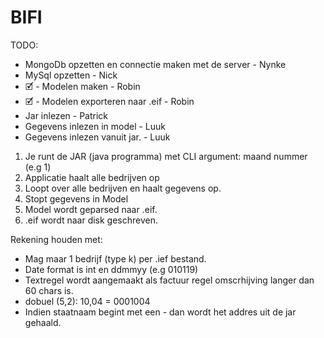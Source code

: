 # BIFI

TODO:
* MongoDb opzetten en connectie maken met de server - Nynke
* MySql opzetten - Nick
* 🗹 - Modelen maken - Robin
* 🗹 - Modelen exporteren naar .eif - Robin
* Jar inlezen - Patrick
* Gegevens inlezen in model - Luuk
* Gegevens inlezen vanuit jar. - Luuk


1. Je runt de JAR (java programma) met CLI argument: maand nummer (e.g 1)
2. Applicatie haalt alle bedrijven op
3. Loopt over alle bedrijven en haalt gegevens op.
4. Stopt gegevens in Model
5. Model wordt geparsed naar .eif.
6. .eif wordt naar disk geschreven.


Rekening houden met:
* Mag maar 1 bedrijf (type k) per .ief bestand.
* Date format is int en ddmmyy (e.g 010119)
* Textregel wordt aangemaakt als factuur regel omscrhijving langer dan 60 chars is.
* dobuel (5,2): 10,04 = 0001004
* Indien staatnaam begint met een - dan wordt het addres uit de jar gehaald.
